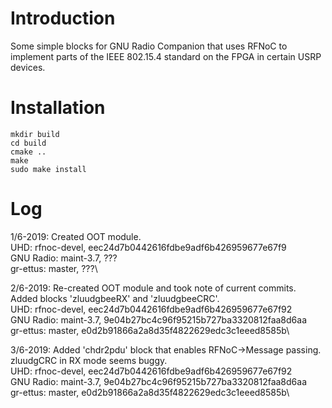 # Introduction
Some simple blocks for GNU Radio Companion that uses RFNoC to implement parts of
the IEEE 802.15.4 standard on the FPGA in certain USRP devices.

# Installation
```
mkdir build
cd build
cmake ..
make
sudo make install
```

# Log
1/6-2019: Created OOT module.\
          UHD: rfnoc-devel, eec24d7b0442616fdbe9adf6b426959677e67f9\
          GNU Radio: maint-3.7, ???\
          gr-ettus: master, ???\

2/6-2019: Re-created OOT module and took note of current commits.\
          Added blocks 'zluudgbeeRX' and 'zluudgbeeCRC'.\
          UHD: rfnoc-devel,     eec24d7b0442616fdbe9adf6b426959677e67f92\
          GNU Radio: maint-3.7, 9e04b27bc4c96f95215b727ba3320812faa8d6aa\
          gr-ettus: master,     e0d2b91866a2a8d35f4822629edc3c1eeed8585b\

3/6-2019: Added 'chdr2pdu' block that enables RFNoC-\>Message passing.\
          zluudgCRC in RX mode seems buggy.\
          UHD: rfnoc-devel,     eec24d7b0442616fdbe9adf6b426959677e67f92\
          GNU Radio: maint-3.7, 9e04b27bc4c96f95215b727ba3320812faa8d6aa\
          gr-ettus: master,     e0d2b91866a2a8d35f4822629edc3c1eeed8585b\
